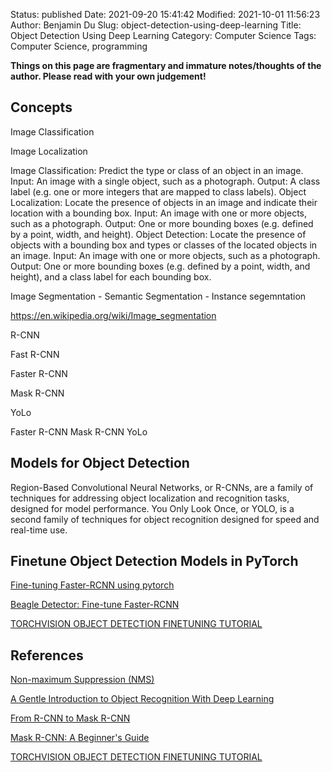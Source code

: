 Status: published
Date: 2021-09-20 15:41:42
Modified: 2021-10-01 11:56:23
Author: Benjamin Du
Slug: object-detection-using-deep-learning
Title: Object Detection Using Deep Learning
Category: Computer Science
Tags: Computer Science, programming

**Things on this page are fragmentary and immature notes/thoughts of the author. Please read with your own judgement!**

## Concepts

Image Classification

Image Localization

Image Classification: Predict the type or class of an object in an image.
Input: An image with a single object, such as a photograph.
Output: A class label (e.g. one or more integers that are mapped to class labels).
Object Localization: Locate the presence of objects in an image and indicate their location with a bounding box.
Input: An image with one or more objects, such as a photograph.
Output: One or more bounding boxes (e.g. defined by a point, width, and height).
Object Detection: Locate the presence of objects with a bounding box and types or classes of the located objects in an image.
Input: An image with one or more objects, such as a photograph.
Output: One or more bounding boxes (e.g. defined by a point, width, and height), and a class label for each bounding box.

Image Segmentation
    - Semantic Segmentation
    - Instance segemntation

https://en.wikipedia.org/wiki/Image_segmentation

R-CNN

Fast R-CNN

Faster R-CNN

Mask R-CNN

YoLo 

Faster R-CNN Mask R-CNN YoLo

## Models for Object Detection
Region-Based Convolutional Neural Networks, or R-CNNs, are a family of techniques for addressing object localization and recognition tasks, designed for model performance.
You Only Look Once, or YOLO, is a second family of techniques for object recognition designed for speed and real-time use.

## Finetune Object Detection Models in PyTorch

[Fine-tuning Faster-RCNN using pytorch](https://www.kaggle.com/yerramvarun/fine-tuning-faster-rcnn-using-pytorch)

[Beagle Detector: Fine-tune Faster-RCNN](https://haochen23.github.io/2020/06/fine-tune-faster-rcnn-pytorch.html#.YVdUzEbMKdY)

[TORCHVISION OBJECT DETECTION FINETUNING TUTORIAL](https://pytorch.org/tutorials/intermediate/torchvision_tutorial.html)


## References

[Non-maximum Suppression (NMS)](https://towardsdatascience.com/non-maximum-suppression-nms-93ce178e177c)

[A Gentle Introduction to Object Recognition With Deep Learning](https://machinelearningmastery.com/object-recognition-with-deep-learning/)

[From R-CNN to Mask R-CNN](https://medium.com/@umerfarooq_26378/from-r-cnn-to-mask-r-cnn-d6367b196cfd)

[Mask R-CNN: A Beginner's Guide](https://viso.ai/deep-learning/mask-r-cnn/)

[TORCHVISION OBJECT DETECTION FINETUNING TUTORIAL](https://pytorch.org/tutorials/intermediate/torchvision_tutorial.html)

